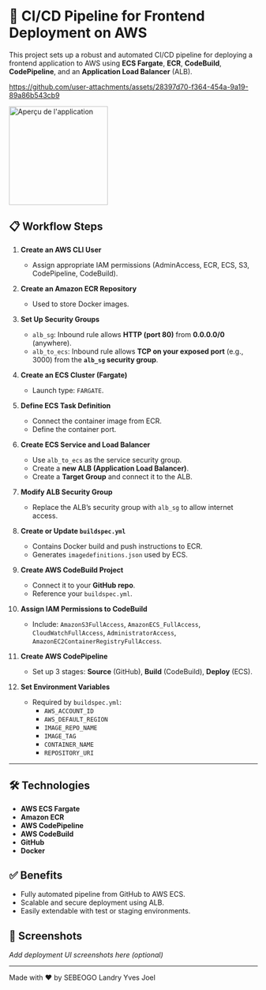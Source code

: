 # 🚀 CI/CD Pipeline for Frontend Deployment on AWS

This project sets up a robust and automated CI/CD pipeline for deploying a frontend application to AWS using **ECS Fargate**, **ECR**, **CodeBuild**, **CodePipeline**, and an **Application Load Balancer** (ALB).

https://github.com/user-attachments/assets/28397d70-f364-454a-9a19-89a86b543cb9

<img src="CICD-Pipepline-for-frontend-on-AWS.png" alt="Aperçu de l'application" width="200"/>



## 📋 Workflow Steps

1. **Create an AWS CLI User**
   - Assign appropriate IAM permissions (AdminAccess, ECR, ECS, S3, CodePipeline, CodeBuild).
2. **Create an Amazon ECR Repository**
   - Used to store Docker images.

3. **Set Up Security Groups**
   - `alb_sg`: Inbound rule allows **HTTP (port 80)** from **0.0.0.0/0** (anywhere).
   - `alb_to_ecs`: Inbound rule allows **TCP on your exposed port** (e.g., 3000) from the **`alb_sg` security group**.

4. **Create an ECS Cluster (Fargate)**
   - Launch type: `FARGATE`.

5. **Define ECS Task Definition**
   - Connect the container image from ECR.
   - Define the container port.

6. **Create ECS Service and Load Balancer**
   - Use `alb_to_ecs` as the service security group.
   - Create a **new ALB (Application Load Balancer)**.
   - Create a **Target Group** and connect it to the ALB.

7. **Modify ALB Security Group**
   - Replace the ALB’s security group with `alb_sg` to allow internet access.

8. **Create or Update `buildspec.yml`**
   - Contains Docker build and push instructions to ECR.
   - Generates `imagedefinitions.json` used by ECS.

9. **Create AWS CodeBuild Project**
   - Connect it to your **GitHub repo**.
   - Reference your `buildspec.yml`.

10. **Assign IAM Permissions to CodeBuild**
    - Include: `AmazonS3FullAccess`, `AmazonECS_FullAccess`, `CloudWatchFullAccess`, `AdministratorAccess`, `AmazonEC2ContainerRegistryFullAccess`.

11. **Create AWS CodePipeline**
    - Set up 3 stages: **Source** (GitHub), **Build** (CodeBuild), **Deploy** (ECS).

12. **Set Environment Variables**
    - Required by `buildspec.yml`:  
      - `AWS_ACCOUNT_ID`
      - `AWS_DEFAULT_REGION`
      - `IMAGE_REPO_NAME`
      - `IMAGE_TAG`
      - `CONTAINER_NAME`
      - `REPOSITORY_URI`

---

## 🛠 Technologies

- **AWS ECS Fargate**
- **Amazon ECR**
- **AWS CodePipeline**
- **AWS CodeBuild**
- **GitHub**
- **Docker**

## ✅ Benefits

- Fully automated pipeline from GitHub to AWS ECS.
- Scalable and secure deployment using ALB.
- Easily extendable with test or staging environments.


## 📸 Screenshots

_Add deployment UI screenshots here (optional)_

---

Made with ❤️ by SEBEOGO Landry Yves Joel
